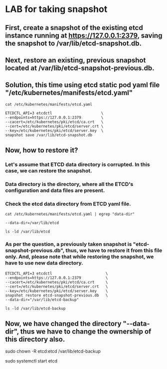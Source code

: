 # LAB for taking snapshot

##  First, create a snapshot of the existing etcd instance running at https://127.0.0.1:2379, saving the snapshot to /var/lib/etcd-snapshot.db.
## Next, restore an existing, previous snapshot located at /var/lib/etcd-snapshot-previous.db.

## Solution, this time using etcd static pod yaml file "/etc/kubernetes/manifests/etcd.yaml"

```
cat /etc/kubernetes/manifests/etcd.yaml 
```
```
ETCDCTL_API=3 etcdctl                      \
--endpoints=https://127.0.0.1:2379         \
--cacert=/etc/kubernetes/pki/etcd/ca.crt   \
--cert=/etc/kubernetes/pki/etcd/server.crt \
--key=/etc/kubernetes/pki/etcd/server.key  \
snapshot save /var/lib/etcd-snapshot.db
```

## Now, how to restore it? 
### Let's assume that ETCD data directory is corrupted. In this case, we can restore the snapshot.
### Data directory is the directory, where all the ETCD's configuration and data files are present.
### Check the etcd data directory from ETCD yaml file.

```
cat /etc/kubernetes/manifests/etcd.yaml | egrep "data-dir"
```
``
--data-dir=/var/lib/etcd
``

```
ls -ld /var/lib/etcd
```
### As per the question, a previously taken snapshot is "etcd-snapshot-previous.db", thus, we have to restore it from this file only. And, please note that while restoring the snapshot, we have to use new data directory.
```
ETCDCTL_API=3 etcdctl                        \
--endpoints=https://127.0.0.1:2379           \
--cacert=/etc/kubernetes/pki/etcd/ca.crt     \
--cert=/etc/kubernetes/pki/etcd/server.crt   \
--key=/etc/kubernetes/pki/etcd/server.key    \
snapshot restore etcd-snapshot-previous.db   \
--data-dir="/var/lib/etcd-backup"
```
```
ls -ld /var/lib/etcd-backup
```

## Now, we have changed the directory "--data-dir", thus we have to change the ownership of this directory also. 

sudo chown -R etcd:etcd /var/lib/etcd-backup

sudo systemctl start etcd


